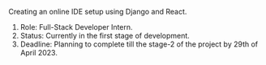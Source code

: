 Creating an online IDE setup using Django and React.

1. Role: Full-Stack Developer Intern.
2. Status: Currently in the first stage of development.
3. Deadline: Planning to complete till the stage-2 of the project by 29th of April 2023.